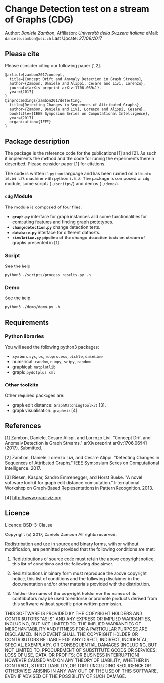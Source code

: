 # Change Detection test on a stream of Graphs (CDG) #

Author: *Daniele Zambon*, 
Affiliation: *Università della Svizzera italiana* 
eMail: `daniele.zambon@usi.ch` 
Last Update: *27/09/2017* 


## Please cite 
Please consider citing our following paper [1,2].
```
@article{zambon2017concept,
  title={Concept Drift and Anomaly Detection in Graph Streams},
  author={Zambon, Daniele and Alippi, Cesare and Livi, Lorenzo},
  journal={arXiv preprint arXiv:1706.06941},
  year={2017}
}
@inproceedings{zambon2017detecting,
  title={Detecting Changes in Sequences of Attributed Graphs},
  author={Zambon, Daniele and Livi, Lorenzo and Alippi, Cesare},
  booktitle={IEEE Symposium Series on Computational Intelligence},
  year={2017}
  organization={IEEE}
}
```
 



## Package description ##

The package is the reference code for the publications [1] and [2]. As such it implements the method and the code for runnig the experiments therein described. 
Please consider paper [1] for citations.

The code is written in `python` language and has been runned on a `Ubuntu 16.04 LTS` machine with python `3.5.2`.
The package is composed of `cdg` module, some scripts (`./scritps/`) and demos (`./demo/`).

### `cdg` Module ###

The module is composed of four files:

* **`graph.py`** interface for graph instances and some functionalities for computing features and finding graph prototypes.
* **`changedetection.py`** change detection tests.
* **`database.py`** interface for different datasets. 
* **`simulation.py`** pipeline of the change detection tests on stream of graphs presented in [1] .

### Script ###

See the help

```python3 ./scripts/process_results.py -h```


### Demo ###

See the help

```python3 ./demo/demo.py -h```

## Requirements ##

### Python libraries ###
You will need the following python3 packages:

* system: `sys`, `os`, `subprocess`, `pickle`, `datetime`
* numerical: `random`, `numpy`, `scipy`, `random`
* graphical: `matplotlib`
* graph: `pydotplus`, `xml`


### Other toolkits ###

Other required packages are:

* graph edit distance: `GraphMatchingToolkit` [3]. 
* graph visualisation: `graphviz` [4].



## References ##

[1] Zambon, Daniele, Cesare Alippi, and Lorenzo Livi. "Concept Drift and Anomaly Detection in Graph Streams." arXiv preprint arXiv:1706.06941 (2017). Submitted.

[2] Zambon, Daniele, Lorenzo Livi, and Cesare Alippi. "Detecting Changes in Sequences of Attributed Graphs." IEEE Symposium Series on Computational Intelligence. 2017.

[3] Riesen, Kaspar, Sandro Emmenegger, and Horst Bunke. "A novel software toolkit for graph edit distance computation." International Workshop on Graph-Based Representations in Pattern Recognition. 2013.

[4] http://www.graphviz.org 


## Licence ##

Licence: BSD-3-Clause

Copyright (c) 2017, Daniele Zambon
All rights reserved.

Redistribution and use in source and binary forms, with or without modification, are permitted provided that the following conditions are met:

1. Redistributions of source code must retain the above copyright notice, this list of conditions and the following disclaimer.

2. Redistributions in binary form must reproduce the above copyright notice, this list of conditions and the following disclaimer in the documentation and/or other materials provided with the distribution.

3. Neither the name of the copyright holder nor the names of its contributors may be used to endorse or promote products derived from this software without specific prior written permission.

THIS SOFTWARE IS PROVIDED BY THE COPYRIGHT HOLDERS AND CONTRIBUTORS "AS IS" AND ANY EXPRESS OR IMPLIED WARRANTIES, INCLUDING, BUT NOT LIMITED TO, THE IMPLIED WARRANTIES OF MERCHANTABILITY AND FITNESS FOR A PARTICULAR PURPOSE ARE DISCLAIMED. IN NO EVENT SHALL THE COPYRIGHT HOLDER OR CONTRIBUTORS BE LIABLE FOR ANY DIRECT, INDIRECT, INCIDENTAL, SPECIAL, EXEMPLARY, OR CONSEQUENTIAL DAMAGES (INCLUDING, BUT NOT LIMITED TO, PROCUREMENT OF SUBSTITUTE GOODS OR SERVICES; LOSS OF USE, DATA, OR PROFITS; OR BUSINESS INTERRUPTION) HOWEVER CAUSED AND ON ANY THEORY OF LIABILITY, WHETHER IN CONTRACT, STRICT LIABILITY, OR TORT (INCLUDING NEGLIGENCE OR OTHERWISE) ARISING IN ANY WAY OUT OF THE USE OF THIS SOFTWARE, EVEN IF ADVISED OF THE POSSIBILITY OF SUCH DAMAGE.
